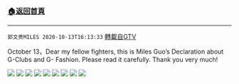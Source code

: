 ﻿###  [:house:返回首頁](https://github.com/ourhimalayas/txt)
---

`郭文贵MILES 2020-10-13T16:13:33` [轉載自GTV](https://gtv.org/web/#/UserInfo/5e596957357cc612d35a8044)

October 13，Dear my fellow fighters, this is Miles Guo’s Declaration about G-Clubs and G- Fashion. Please read it carefully. Thank you very much!

![](https://filegroup.gtv.org/cdn-cgi/image/width=600/https://filegroup.gtv.org/group4/default/20201013/16/13/0/64d1c18fe619274e445a06a34e05178f.jpeg)
![](https://filegroup.gtv.org/cdn-cgi/image/width=600/https://filegroup.gtv.org/group4/default/20201013/16/13/0/2e02005f245b9b8e703b31b7252aff26.jpeg)
![](https://filegroup.gtv.org/cdn-cgi/image/width=600/https://filegroup.gtv.org/group4/default/20201013/16/13/0/e615e74e10cafe27afe881cea39183e4.jpeg)
![](https://filegroup.gtv.org/cdn-cgi/image/width=600/https://filegroup.gtv.org/group4/default/20201013/16/13/0/01add49c2f2eb1cefff6efc42e0016ac.jpeg)
![](https://filegroup.gtv.org/cdn-cgi/image/width=600/https://filegroup.gtv.org/group4/default/20201013/16/13/0/f94d6fea0481979f5b7bf4657f17f764.jpeg)
![](https://filegroup.gtv.org/cdn-cgi/image/width=600/https://filegroup.gtv.org/group4/default/20201013/16/13/0/99219f28179e9300449fcd1aedf3b2f5.jpeg)
![](https://filegroup.gtv.org/cdn-cgi/image/width=600/https://filegroup.gtv.org/group4/default/20201013/16/13/0/c19c9db884576c6f6a9ae630cf783b1b.jpeg)
![](https://filegroup.gtv.org/cdn-cgi/image/width=600/https://filegroup.gtv.org/group4/default/20201013/16/13/0/7f1367a28608b11b370d4f3a0fd73577.jpeg)
![](https://filegroup.gtv.org/cdn-cgi/image/width=600/https://filegroup.gtv.org/group4/default/20201013/16/13/0/99e40fe86c89801cdcd2306ebd9373e0.jpeg)
